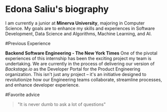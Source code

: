 # Edona Saliu's biography 

I am currently a junior at **Minerva University**, majoring in Computer Science. My goals are to enhance my skills and experiences in Software Development, Data Science and Algorithms, Machine Learning, and AI. 

#Previous Experience

 **Backend Software Engineering - The New York Times**
One of the pivotal experiences of this internship has been the exciting project my team is undertaking. We are currently in the process of delivering our version of *Backstage.io* as the Developer Portal for the Product Engineering organization. This isn't just any project – it's an initiative designed to revolutionize how our Engineering teams collaborate, streamline processes, and enhance developer experience.

#Favorite advice

> "It is never dumb to ask a lot of questions"